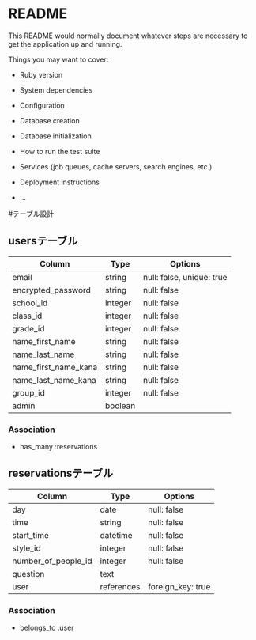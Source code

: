 # README

This README would normally document whatever steps are necessary to get the
application up and running.

Things you may want to cover:

* Ruby version

* System dependencies

* Configuration

* Database creation

* Database initialization

* How to run the test suite

* Services (job queues, cache servers, search engines, etc.)

* Deployment instructions

* ...

#テーブル設計

## usersテーブル

| Column                | Type       | Options                        |
| --------------------- | ---------- | ------------------------------ |
| email                 | string     | null: false, unique: true      | 
| encrypted_password    | string     | null: false                    |
| school_id             | integer    | null: false                    |
| class_id              | integer    | null: false                    |
| grade_id              | integer    | null: false                    |
| name_first_name       | string     | null: false                    |
| name_last_name        | string     | null: false                    |
| name_first_name_kana  | string     | null: false                    |
| name_last_name_kana   | string     | null: false                    |
| group_id              | integer    | null: false                    |
| admin                 | boolean    |                     |


### Association
- has_many :reservations

## reservationsテーブル

| Column                 | Type       | Options                        |
| ---------------------- | ---------- | ------------------------------ |
| day                    | date       | null: false                    | 
| time                   | string     | null: false                    |
| start_time             | datetime   | null: false                    |
| style_id               | integer    | null: false                    |
| number_of_people_id    | integer    | null: false                    |
| question               | text       |                                |
| user                   | references | foreign_key: true              |

### Association
- belongs_to :user

